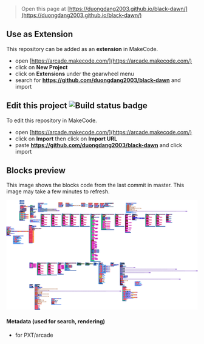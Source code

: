  


> Open this page at [https://duongdang2003.github.io/black-dawn/](https://duongdang2003.github.io/black-dawn/)

## Use as Extension

This repository can be added as an **extension** in MakeCode.

* open [https://arcade.makecode.com/](https://arcade.makecode.com/)
* click on **New Project**
* click on **Extensions** under the gearwheel menu
* search for **https://github.com/duongdang2003/black-dawn** and import

## Edit this project ![Build status badge](https://github.com/duongdang2003/black-dawn/workflows/MakeCode/badge.svg)

To edit this repository in MakeCode.

* open [https://arcade.makecode.com/](https://arcade.makecode.com/)
* click on **Import** then click on **Import URL**
* paste **https://github.com/duongdang2003/black-dawn** and click import

## Blocks preview

This image shows the blocks code from the last commit in master.
This image may take a few minutes to refresh.

![A rendered view of the blocks](https://github.com/duongdang2003/black-dawn/raw/master/.github/makecode/blocks.png)

#### Metadata (used for search, rendering)

* for PXT/arcade
<script src="https://makecode.com/gh-pages-embed.js"></script><script>makeCodeRender("{{ site.makecode.home_url }}", "{{ site.github.owner_name }}/{{ site.github.repository_name }}");</script>
